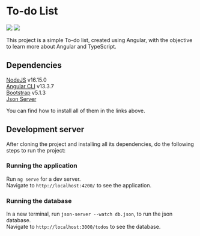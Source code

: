 # To-do List
<img src="https://img.shields.io/badge/-Angular-red"> <img src="https://img.shields.io/badge/-PDSoluções-blue">

This project is a simple To-do list, created using Angular, with the objective to learn more about Angular and TypeScript.

## Dependencies

[NodeJS](https://nodejs.org/en/download/) v16.15.0  
[Angular CLI](https://github.com/angular/angular-cli) v13.3.7  
[Bootstrap](https://getbootstrap.com) v5.1.3  
[Json Server](https://www.npmjs.com/package/json-server)  

You can find how to install all of them in the links above.

## Development server

After cloning the project and installing all its dependencies, do the following steps to run the project:

### Running the application

Run `ng serve` for a dev server.  
Navigate to `http://localhost:4200/` to see the application.  

### Running the database
In a new terminal, run `json-server --watch db.json`, to run the json database.  
Navigate to `http://localhost:3000/todos` to see the database.
